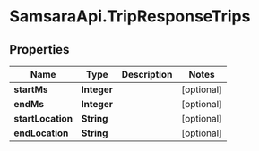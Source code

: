 # SamsaraApi.TripResponseTrips

## Properties
Name | Type | Description | Notes
------------ | ------------- | ------------- | -------------
**startMs** | **Integer** |  | [optional] 
**endMs** | **Integer** |  | [optional] 
**startLocation** | **String** |  | [optional] 
**endLocation** | **String** |  | [optional] 


